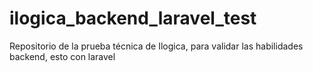 # ilogica_backend_laravel_test
Repositorio de la prueba técnica de Ilogica, para validar las habilidades backend, esto con laravel
